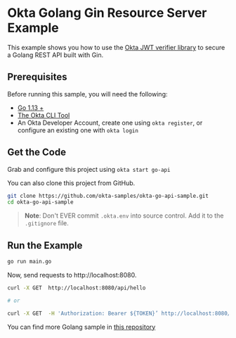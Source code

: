 # Okta Golang Gin Resource Server Example

This example shows you how to use the [Okta JWT verifier library][] to secure a Golang REST API built with Gin.

## Prerequisites

Before running this sample, you will need the following:

- [Go 1.13 +](https://go.dev/dl/)
- [The Okta CLI Tool](https://github.com/okta/okta-cli/#installation)
- An Okta Developer Account, create one using `okta register`, or configure an existing one with `okta login`

## Get the Code

Grab and configure this project using `okta start go-api`

You can also clone this project from GitHub.

```bash
git clone https://github.com/okta-samples/okta-go-api-sample.git
cd okta-go-api-sample
```

> **Note**: Don't EVER commit `.okta.env` into source control. Add it to the `.gitignore` file.

## Run the Example

```bash
go run main.go
```

Now, send requests to http://localhost:8080.

```bash
curl -X GET  http://localhost:8080/api/hello

# or

curl -X GET  -H 'Authorization: Bearer ${TOKEN}’ http://localhost:8080/api/whoami
```

You can find more Golang sample in [this repository](https://github.com/okta/samples-golang)

[Okta JWT verifier library]: github.com/okta/okta-jwt-verifier-golang
